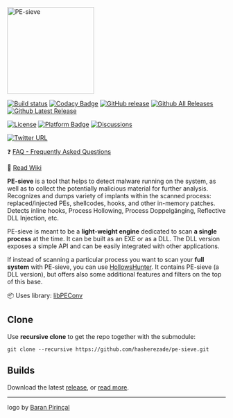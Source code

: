 <img src="https://raw.githubusercontent.com/hasherezade/pe-sieve/master/logo/PE-SIEVE.png" alt="PE-sieve" width=200>

[![Build status](https://ci.appveyor.com/api/projects/status/crlo8iyvi4bm80yp?svg=true)](https://ci.appveyor.com/project/hasherezade/pe-sieve)
[![Codacy Badge](https://api.codacy.com/project/badge/Grade/b75fd4d95bd94629879381241e4a7c02)](https://www.codacy.com/manual/hasherezade/pe-sieve?utm_source=github.com&amp;utm_medium=referral&amp;utm_content=hasherezade/pe-sieve&amp;utm_campaign=Badge_Grade)
[![GitHub release](https://img.shields.io/github/release/hasherezade/pe-sieve.svg)](https://github.com/hasherezade/pe-sieve/releases)
[![Github All Releases](https://img.shields.io/github/downloads/hasherezade/pe-sieve/total.svg)](https://github.com/hasherezade/pe-sieve/releases)
[![Github Latest Release](https://img.shields.io/github/downloads/hasherezade/pe-sieve/latest/total.svg)](https://github.com/hasherezade/pe-sieve/releases)

[![License](https://img.shields.io/badge/License-BSD%202--Clause-blue.svg)](https://opensource.org/licenses/BSD-2-Clause)
[![Platform Badge](https://img.shields.io/badge/Windows-0078D6?logo=windows)](https://github.com/hasherezade/pe-sieve)
[![Discussions](https://img.shields.io/badge/Ask%20me-anything-1abc9c.svg)](https://github.com/hasherezade/pe-sieve/discussions)

[![Twitter URL](https://img.shields.io/twitter/url/http/shields.io.svg?style=social)](https://twitter.com/intent/tweet?original_referer=https://github.com/hasherezade/pe-sieve&text=%23PEsieve%3A+an+open-source+process+scanner%2C+detecting+and+dumping+malicious+implants:%20https://github.com/hasherezade/pe-sieve)

❓ [FAQ - Frequently Asked Questions](https://github.com/hasherezade/pe-sieve/wiki/1.-FAQ)

📖 [Read Wiki](https://github.com/hasherezade/pe-sieve/wiki)

<b>PE-sieve</b> is a tool that helps to detect malware running on the system, as well as to collect the potentially malicious material for further analysis. Recognizes and dumps variety of implants within the scanned process: replaced/injected PEs, shellcodes, hooks, and other in-memory patches.<br/>
Detects inline hooks, Process Hollowing, Process Doppelgänging, Reflective DLL Injection, etc.

PE-sieve is meant to be a **light-weight engine** dedicated to scan **a single process** at the time. It can be built as an EXE or as a DLL. The DLL version exposes a simple API and can be easily integrated with other applications.

If instead of scanning a particular process you want to scan your **full system** with PE-sieve, you can use [HollowsHunter](https://github.com/hasherezade/hollows_hunter). It contains PE-sieve (a DLL version), but offers also some additional features and filters on the top of this base.

📦 Uses library: [libPEConv](https://github.com/hasherezade/libpeconv.git)

Clone
-
Use **recursive clone** to get the repo together with the submodule:

```console
git clone --recursive https://github.com/hasherezade/pe-sieve.git
```

Builds
-
Download the latest [release](https://github.com/hasherezade/pe-sieve/releases), or [read more](https://github.com/hasherezade/pe-sieve/wiki/1.-FAQ#how-to-get-it).

<hr/>

logo by [Baran Pirinçal](https://github.com/baranpirincal)
